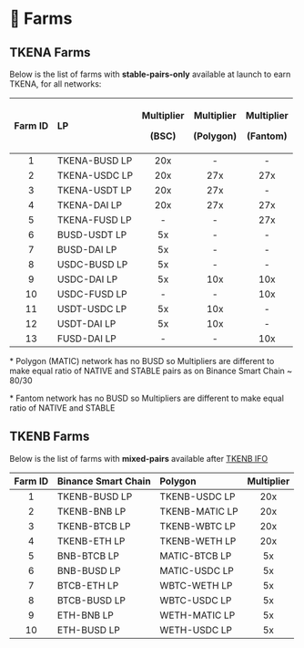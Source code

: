 # 🚜 Farms

## TKENA Farms

Below is the list of farms with **stable-pairs-only** available at launch to earn TKENA, for all networks:

<table>
  <thead>
    <tr>
      <th style="text-align:center">Farm ID</th>
      <th style="text-align:left">LP</th>
      <th style="text-align:center">
        <p>Multiplier</p>
        <p>(BSC)</p>
      </th>
      <th style="text-align:center">
        <p>Multiplier</p>
        <p>(Polygon)</p>
      </th>
      <th style="text-align:center">
        <p>Multiplier</p>
        <p>(Fantom)</p>
      </th>
    </tr>
  </thead>
  <tbody>
    <tr>
      <td style="text-align:center">1</td>
      <td style="text-align:left">TKENA-BUSD LP</td>
      <td style="text-align:center">20x</td>
      <td style="text-align:center">-</td>
      <td style="text-align:center">-</td>
    </tr>
    <tr>
      <td style="text-align:center">2</td>
      <td style="text-align:left">TKENA-USDC LP</td>
      <td style="text-align:center">20x</td>
      <td style="text-align:center">27x</td>
      <td style="text-align:center">27x</td>
    </tr>
    <tr>
      <td style="text-align:center">3</td>
      <td style="text-align:left">TKENA-USDT LP</td>
      <td style="text-align:center">20x</td>
      <td style="text-align:center">27x</td>
      <td style="text-align:center">-</td>
    </tr>
    <tr>
      <td style="text-align:center">4</td>
      <td style="text-align:left">TKENA-DAI LP</td>
      <td style="text-align:center">20x</td>
      <td style="text-align:center">27x</td>
      <td style="text-align:center">27x</td>
    </tr>
    <tr>
      <td style="text-align:center">5</td>
      <td style="text-align:left">TKENA-FUSD LP</td>
      <td style="text-align:center">-</td>
      <td style="text-align:center">-</td>
      <td style="text-align:center">27x</td>
    </tr>
    <tr>
      <td style="text-align:center">6</td>
      <td style="text-align:left">BUSD-USDT LP</td>
      <td style="text-align:center">5x</td>
      <td style="text-align:center">-</td>
      <td style="text-align:center">-</td>
    </tr>
    <tr>
      <td style="text-align:center">7</td>
      <td style="text-align:left">BUSD-DAI LP</td>
      <td style="text-align:center">5x</td>
      <td style="text-align:center">-</td>
      <td style="text-align:center">-</td>
    </tr>
    <tr>
      <td style="text-align:center">8</td>
      <td style="text-align:left">USDC-BUSD LP</td>
      <td style="text-align:center">5x</td>
      <td style="text-align:center">-</td>
      <td style="text-align:center">-</td>
    </tr>
    <tr>
      <td style="text-align:center">9</td>
      <td style="text-align:left">USDC-DAI LP</td>
      <td style="text-align:center">5x</td>
      <td style="text-align:center">10x</td>
      <td style="text-align:center">10x</td>
    </tr>
    <tr>
      <td style="text-align:center">10</td>
      <td style="text-align:left">USDC-FUSD LP</td>
      <td style="text-align:center">-</td>
      <td style="text-align:center">-</td>
      <td style="text-align:center">10x</td>
    </tr>
    <tr>
      <td style="text-align:center">11</td>
      <td style="text-align:left">USDT-USDC LP</td>
      <td style="text-align:center">5x</td>
      <td style="text-align:center">10x</td>
      <td style="text-align:center">-</td>
    </tr>
    <tr>
      <td style="text-align:center">12</td>
      <td style="text-align:left">USDT-DAI LP</td>
      <td style="text-align:center">5x</td>
      <td style="text-align:center">10x</td>
      <td style="text-align:center">-</td>
    </tr>
    <tr>
      <td style="text-align:center">13</td>
      <td style="text-align:left">FUSD-DAI LP</td>
      <td style="text-align:center">-</td>
      <td style="text-align:center">-</td>
      <td style="text-align:center">10x</td>
    </tr>
  </tbody>
</table>

\* Polygon \(MATIC\) network has no BUSD so Multipliers are different to make equal ratio of NATIVE and STABLE pairs as on Binance Smart Chain ~ 80/30

\* Fantom network has no BUSD so Multipliers are different to make equal ratio of NATIVE and STABLE 

## TKENB Farms

Below is the list of farms with **mixed-pairs** available after [TKENB IFO](tkenb-ifo.md)

| Farm  ID | Binance Smart Chain | Polygon | Multiplier |
| :---: | :--- | :--- | :---: |
| 1 | TKENB-BUSD LP | TKENB-USDC LP | 20x |
| 2 | TKENB-BNB LP | TKENB-MATIC LP | 20x |
| 3 | TKENB-BTCB LP | TKENB-WBTC LP | 20x |
| 4 | TKENB-ETH LP | TKENB-WETH LP | 20x |
| 5 | BNB-BTCB LP | MATIC-BTCB LP | 5x |
| 6 | BNB-BUSD LP | MATIC-USDC LP | 5x |
| 7 | BTCB-ETH LP | WBTC-WETH LP | 5x |
| 8 | BTCB-BUSD LP | WBTC-USDC LP | 5x |
| 9 | ETH-BNB LP | WETH-MATIC LP | 5x |
| 10 | ETH-BUSD LP | WETH-USDC LP | 5x |

